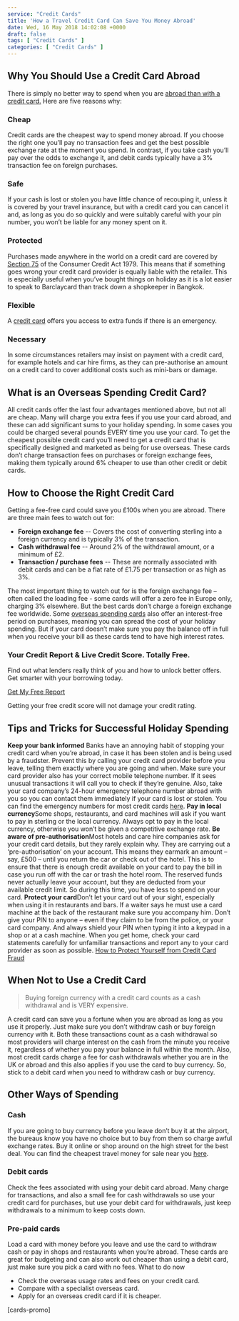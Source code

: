 ```yaml
---
service: "Credit Cards"
title: 'How a Travel Credit Card Can Save You Money Abroad'
date: Wed, 16 May 2018 14:02:08 +0000
draft: false
tags: [ "Credit Cards" ]
categories: [ "Credit Cards" ]
---
```


Why You Should Use a Credit Card Abroad
---------------------------------------

There is simply no better way to spend when you are [abroad than with a credit card.](https://www.totallymoney.com/credit-cards/travel/) Here are five reasons why:

### Cheap

Credit cards are the cheapest way to spend money abroad. If you choose the right one you’ll pay no transaction fees and get the best possible exchange rate at the moment you spend. In contrast, if you take cash you’ll pay over the odds to exchange it, and debit cards typically have a 3% transaction fee on foreign purchases.

### Safe

If your cash is lost or stolen you have little chance of recouping it, unless it is covered by your travel insurance, but with a credit card you can cancel it and, as long as you do so quickly and were suitably careful with your pin number, you won’t be liable for any money spent on it.

### Protected

Purchases made anywhere in the world on a credit card are covered by [Section 75](https://www.totallymoney.com/credit-cards/section-75-consumer-credit-act/) of the Consumer Credit Act 1979. This means that if something goes wrong your credit card provider is equally liable with the retailer. This is especially useful when you’ve bought things on holiday as it is a lot easier to speak to Barclaycard than track down a shopkeeper in Bangkok.

### Flexible

A [credit card](https://www.totallymoney.com/credit-cards/) offers you access to extra funds if there is an emergency.

### Necessary

In some circumstances retailers may insist on payment with a credit card, for example hotels and car hire firms, as they can pre-authorise an amount on a credit card to cover additional costs such as mini-bars or damage.

What is an Overseas Spending Credit Card?
-----------------------------------------

All credit cards offer the last four advantages mentioned above, but not all are cheap. Many will charge you extra fees if you use your card abroad, and these can add significant sums to your holiday spending. In some cases you could be charged several pounds EVERY time you use your card. To get the cheapest possible credit card you’ll need to get a credit card that is specifically designed and marketed as being for use overseas. These cards don’t charge transaction fees on purchases or foreign exchange fees, making them typically around 6% cheaper to use than other credit or debit cards.

How to Choose the Right Credit Card
-----------------------------------

Getting a fee-free card could save you £100s when you are abroad. There are three main fees to watch out for:

*   **Foreign exchange fee** \-\- Covers the cost of converting sterling into a foreign currency and is typically 3% of the transaction.
*   **Cash withdrawal fee** \-\- Around 2% of the withdrawal amount, or a minimum of £2.
*   **Transaction / purchase fees** \-\- These are normally associated with debit cards and can be a flat rate of £1.75 per transaction or as high as 3%.

The most important thing to watch out for is the foreign exchange fee – often called the loading fee - some cards will offer a zero fee in Europe only, charging 3% elsewhere. But the best cards don’t charge a foreign exchange fee worldwide. Some [overseas spending cards](https://www.totallymoney.com/credit-cards/travel/) also offer an interest-free period on purchases, meaning you can spread the cost of your holiday spending. But if your card doesn’t make sure you pay the balance off in full when you receive your bill as these cards tend to have high interest rates.


### Your Credit Report & Live Credit Score. Totally Free.

Find out what lenders really think of you and how to unlock better offers. Get smarter with your borrowing today.

[Get My Free Report](https://www.totallymoney.com/free-credit-report/)

Getting your free credit score will not damage your credit rating.

Tips and Tricks for Successful Holiday Spending
-----------------------------------------------

**Keep your bank informed** Banks have an annoying habit of stopping your credit card when you’re abroad, in case it has been stolen and is being used by a fraudster. Prevent this by calling your credit card provider before you leave, telling them exactly where you are going and when. Make sure your card provider also has your correct mobile telephone number. If it sees unusual transactions it will call you to check if they’re genuine. Also, take your card company’s 24-hour emergency telephone number abroad with you so you can contact them immediately if your card is lost or stolen. You can find the emergency numbers for most credit cards [here](https://www.totallymoney.com/credit-cards/lost-stolen-credit-card/). **Pay in local currency**Some shops, restaurants, and card machines will ask if you want to pay in sterling or the local currency. Always opt to pay in the local currency, otherwise you won’t be given a competitive exchange rate. **Be aware of pre-authorisation**Most hotels and care hire companies ask for your credit card details, but they rarely explain why. They are carrying out a ‘pre-authorisation’ on your account. This means they earmark an amount – say, £500 – until you return the car or check out of the hotel. This is to ensure that there is enough credit available on your card to pay the bill in case you run off with the car or trash the hotel room. The reserved funds never actually leave your account, but they are deducted from your available credit limit. So during this time, you have less to spend on your card. **Protect your card**Don’t let your card out of your sight, especially when using it in restaurants and bars. If a waiter says he must use a card machine at the back of the restaurant make sure you accompany him. Don’t give your PIN to anyone – even if they claim to be from the police, or your card company. And always shield your PIN when typing it into a keypad in a shop or at a cash machine. When you get home, check your card statements carefully for unfamiliar transactions and report any to your card provider as soon as possible. [How to Protect Yourself from Credit Card Fraud](https://www.totallymoney.com/credit-cards/credit-card-protection/)

When Not to Use a Credit Card
-----------------------------

> Buying foreign currency with a credit card counts as a cash withdrawal and is VERY expensive.

A credit card can save you a fortune when you are abroad as long as you use it properly. Just make sure you don’t withdraw cash or buy foreign currency with it. Both these transactions count as a cash withdrawal so most providers will charge interest on the cash from the minute you receive it, regardless of whether you pay your balance in full within the month. Also, most credit cards charge a fee for cash withdrawals whether you are in the UK or abroad and this also applies if you use the card to buy currency. So, stick to a debit card when you need to withdraw cash or buy currency.

Other Ways of Spending
----------------------

### Cash

If you are going to buy currency before you leave don’t buy it at the airport, the bureaus know you have no choice but to buy from them so charge awful exchange rates. Buy it online or shop around on the high street for the best deal. You can find the cheapest travel money for sale near you [here](http://travelmoney.moneysavingexpert.com/).

### Debit cards

Check the fees associated with using your debit card abroad. Many charge for transactions, and also a small fee for cash withdrawals so use your credit card for purchases, but use your debit card for withdrawals, just keep withdrawals to a minimum to keep costs down.

### Pre-paid cards

Load a card with money before you leave and use the card to withdraw cash or pay in shops and restaurants when you’re abroad. These cards are great for budgeting and can also work out cheaper than using a debit card, just make sure you pick a card with no fees. What to do now

*   Check the overseas usage rates and fees on your credit card.
*   Compare with a specialist overseas card.
*   Apply for an overseas credit card if it is cheaper.

\[cards-promo\]
